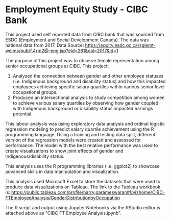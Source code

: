 # Employment Equity Study - CIBC Bank
This project used self reported data from CIBC bank that was sourced from ESDC (Employment and Social Development Canada). The data was national data from 2017.
Data Source: https://equity.esdc.gc.ca/sgiemt-weims/pub/f.4rm2@-eng.jsp?eid=281&cal=2017&id=1

The purpose of this project was to observe female representation among senior occupational groups at CIBC.
This project:
 1. Analyzed the connection between gender and other employee statuses (i.e. Indigenous background and disability status) and how this impacted employees achieving specific salary quartiles within various senior level occupational groups.
 2. Produced an intersectional analysis to study competition among women to achieve various salary quartiles by observing how gender coupled with Indigenous background or disability status impacted earnings potential.

This labour analysis was using exploratory data analysis and ordinal logistic regression modeling to predict salary quartile achievement using the R programming language.
Using a training and testing data split, different version of the regression models were created and assessed for performance.
The model with the best relative performance was used to create visualizations to show joint effects of gender and Indigenous/disability status.

This analysis uses the R programming libraries (i.e. ggplot2) to showcase advanced skills in data manipulation and visualization. 


This analysis used Microsoft Excel to store the datasets that were used to produce data visualizations on Tableau. 
The link to the Tableau workbook is: https://public.tableau.com/profile/harry.parameswaran#!/vizhome/CIBC-FTEmployeeAnalysis/GenderDistributionbyOccupation

The R script and output using Jupyter Notebooks via the RStudio editor is attached above as "CIBC FT Employee Analysis.ipynb".
